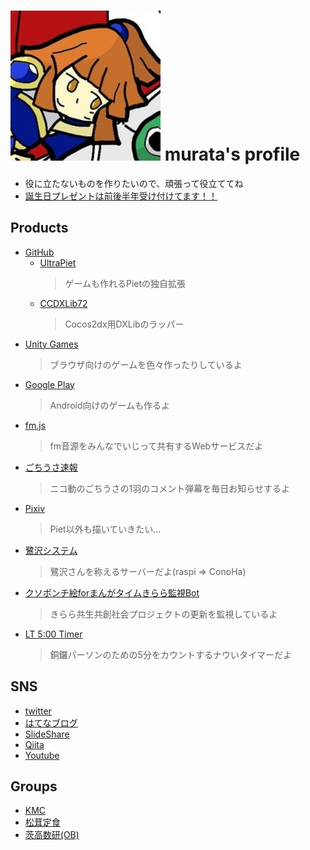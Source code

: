 # ![1](/me.jpg) murata's profile
- 役に立たないものを作りたいので、頑張って役立ててね
- [<i class="fa fa-amazon"></i> 誕生日プレゼントは前後半年受け付けてます！！](http://amzn.asia/4n4xnzC)



## Products

- [<i class="fa fa-github"></i> GitHub](https://github.com/Muratam)
  - [UltraPiet](https://github.com/Muratam/UltraPiet)
    > ゲームも作れるPietの独自拡張
  - [CCDXLib72](https://github.com/Muratam/CCDxLib72)
    > Cocos2dx用DXLibのラッパー
- [<i class="fa fa-gamepad"></i> Unity Games](https://unityroom.com/users/qaeo2r0p8369k57ynumc)
  > ブラウザ向けのゲームを色々作ったりしているよ
- [<i class="fa fa-android"></i> Google Play ](https://play.google.com/store/apps/developer?id=Murata72&hl=ja)
  > Android向けのゲームも作るよ
- [<i class="fa fa-play"></i> fm.js](http://muratam.0am.jp/fm/)
  > fm音源をみんなでいじって共有するWebサービスだよ
- [<i class="fa fa-twitter"></i> ごちうさ速報](https://twitter.com/gochiusa_sokuho)
  > ニコ動のごちうさの1羽のコメント弾幕を毎日お知らせするよ
- [<i class="fa fa-image"></i> Pixiv](https://pixiv.me/paradigm_9)
  > Piet以外も描いていきたい…
- [<i class="fa fa-image"></i> 鷺沢システム](http://sagisawa.0am.jp/)
  > 鷺沢さんを称えるサーバーだよ(raspi => ConoHa)
- [<i class="fa fa-twitter"></i> クソポンチ絵forまんがタイムきらら監視Bot](https://twitter.com/kirara_kanshi)
  > きらら共生共創社会プロジェクトの更新を監視しているよ
- [<i class="fa fa-hourglass"></i> LT 5:00 Timer](./lt_timer/)
  > 銅鑼パーソンのための5分をカウントするナウいタイマーだよ


## SNS

- [<i class="fa fa-twitter"></i> twitter](https://twitter.com/paradigm_9)
- [<i class="fa fa-question-circle"></i> はてなブログ](http://chy72.hatenablog.com/)
- [<i class="fa fa-slideshare"></i> SlideShare](https://www.slideshare.net/CHY72)
- [<i class="fa fa-quora"></i> Qiita](http://qiita.com/paradigm_9)
- [<i class="fa fa-youtube-play"></i> Youtube](https://www.youtube.com/channel/UCwwhYKrXXHpEXoZW4Zdtsdg)



## Groups

- [<i class="fa fa-users"></i> KMC](https://www.kmc.gr.jp/members/)
- [<i class="fa fa-users"></i> 松茸定食](http://matsutei.web.fc2.com/product.html)
- [<i class="fa fa-users"></i> 茨高数研(OB)](https://play.google.com/store/apps/developer?id=%E8%8C%A8%E6%9C%A8%E9%AB%98%E6%A0%A1%E6%95%B0%E5%AD%A6%E7%A0%94%E7%A9%B6%E9%83%A8%EF%BC%81)


